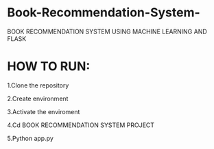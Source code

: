 # Book-Recommendation-System-
BOOK RECOMMENDATION SYSTEM USING MACHINE LEARNING AND FLASK

# HOW TO RUN:
1.Clone the repository

2.Create environment 

3.Activate the enviroment 

4.Cd BOOK RECOMMENDATION SYSTEM PROJECT

5.Python app.py
